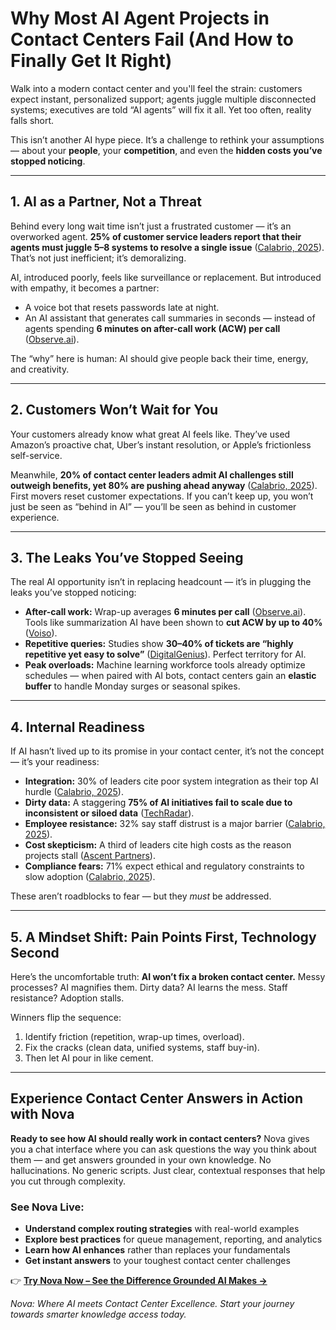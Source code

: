 # Why Most AI Agent Projects in Contact Centers Fail (And How to Finally Get It Right)

Walk into a modern contact center and you'll feel the strain: customers expect instant, personalized support; agents juggle multiple disconnected systems; executives are told “AI agents” will fix it all. Yet too often, reality falls short.  

This isn’t another AI hype piece. It’s a challenge to rethink your assumptions — about your **people**, your **competition**, and even the **hidden costs you’ve stopped noticing**.  

---

## 1. AI as a Partner, Not a Threat  

Behind every long wait time isn’t just a frustrated customer — it’s an overworked agent. **25% of customer service leaders report that their agents must juggle 5–8 systems to resolve a single issue** ([Calabrio, 2025](https://www.calabrio.com/state-of-the-contact-center-2025/?utm_source=chatgpt.com)). That’s not just inefficient; it’s demoralizing.  

AI, introduced poorly, feels like surveillance or replacement. But introduced with empathy, it becomes a partner:  

- A voice bot that resets passwords late at night.  
- An AI assistant that generates call summaries in seconds — instead of agents spending **6 minutes on after-call work (ACW) per call** ([Observe.ai](https://www.observe.ai/contact-center-glossary/after-call-work-acw?utm_source=chatgpt.com)).  

The “why” here is human: AI should give people back their time, energy, and creativity.  

---

## 2. Customers Won’t Wait for You  

Your customers already know what great AI feels like. They’ve used Amazon’s proactive chat, Uber’s instant resolution, or Apple’s frictionless self-service.  

Meanwhile, **20% of contact center leaders admit AI challenges still outweigh benefits, yet 80% are pushing ahead anyway** ([Calabrio, 2025](https://www.calabrio.com/state-of-the-contact-center-2025/?utm_source=chatgpt.com)). First movers reset customer expectations. If you can’t keep up, you won’t just be seen as “behind in AI” — you’ll be seen as behind in customer experience.  

---

## 3. The Leaks You’ve Stopped Seeing  

The real AI opportunity isn’t in replacing headcount — it’s in plugging the leaks you’ve stopped noticing:  

- **After-call work:** Wrap-up averages **6 minutes per call** ([Observe.ai](https://www.observe.ai/contact-center-glossary/after-call-work-acw?utm_source=chatgpt.com)). Tools like summarization AI have been shown to **cut ACW by up to 40%** ([Voiso](https://voiso.com/articles/average-after-call-work-time/?utm_source=chatgpt.com)).  
- **Repetitive queries:** Studies show **30–40% of tickets are “highly repetitive yet easy to solve”** ([DigitalGenius](https://www.prnewswire.com/news-releases/new-report-finds-that-40-of-customer-service-tickets-are-repetitive-301425160.html?utm_source=chatgpt.com)). Perfect territory for AI.  
- **Peak overloads:** Machine learning workforce tools already optimize schedules — when paired with AI bots, contact centers gain an **elastic buffer** to handle Monday surges or seasonal spikes.  

---

## 4. Internal Readiness  

If AI hasn’t lived up to its promise in your contact center, it’s not the concept — it’s your readiness:  

- **Integration:** 30% of leaders cite poor system integration as their top AI hurdle ([Calabrio, 2025](https://www.calabrio.com/state-of-the-contact-center-2025/?utm_source=chatgpt.com)).  
- **Dirty data:** A staggering **75% of AI initiatives fail to scale due to inconsistent or siloed data** ([TechRadar](https://www.techradar.com/pro/data-variety-the-silent-killer-of-ai-and-how-to-conquer-it?utm_source=chatgpt.com)).  
- **Employee resistance:** 32% say staff distrust is a major barrier ([Calabrio, 2025](https://www.calabrio.com/state-of-the-contact-center-2025/?utm_source=chatgpt.com)).  
- **Cost skepticism:** A third of leaders cite high costs as the reason projects stall ([Ascent Partners](https://www.ascentbusiness.com/blog/ai-contact-center-challenges?utm_source=chatgpt.com)).  
- **Compliance fears:** 71% expect ethical and regulatory constraints to slow adoption ([Calabrio, 2025](https://www.calabrio.com/state-of-the-contact-center-2025/?utm_source=chatgpt.com)).  

These aren’t roadblocks to fear — but they *must* be addressed.  

---

## 5. A Mindset Shift: Pain Points First, Technology Second  

Here’s the uncomfortable truth: **AI won’t fix a broken contact center.** Messy processes? AI magnifies them. Dirty data? AI learns the mess. Staff resistance? Adoption stalls.  

Winners flip the sequence:  
1. Identify friction (repetition, wrap-up times, overload).  
2. Fix the cracks (clean data, unified systems, staff buy-in).  
3. Then let AI pour in like cement.  

---

## Experience Contact Center Answers in Action with Nova  

**Ready to see how AI should really work in contact centers?** Nova gives you a chat interface where you can ask questions the way you think about them — and get answers grounded in your own knowledge. No hallucinations. No generic scripts. Just clear, contextual responses that help you cut through complexity.  

### See Nova Live:  
- **Understand complex routing strategies** with real-world examples  
- **Explore best practices** for queue management, reporting, and analytics  
- **Learn how AI enhances** rather than replaces your fundamentals  
- **Get instant answers** to your toughest contact center challenges  

👉 [**Try Nova Now – See the Difference Grounded AI Makes →**](https://pellucidus.ai)  

*Nova: Where AI meets Contact Center Excellence. Start your journey towards smarter knowledge access today.*  

